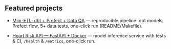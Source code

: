 ## Featured projects

- [Mini-ETL: dbt + Prefect + Data QA](https://github.com/alexkeram/mini-etl-dbt-prefect) — reproducible pipeline: dbt models, Prefect flow, 5+ data tests, one-click run (README/Makefile).

- [Heart Risk API — FastAPI + Docker](https://github.com/alexkeram/heart-risk-fastapi-service) — model inference service with tests & CI, `/health` & `/metrics`, one-click run.

